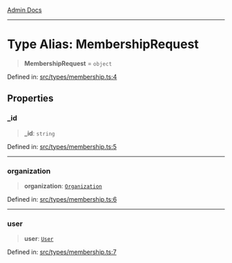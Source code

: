 [Admin Docs](/)

***

# Type Alias: MembershipRequest

> **MembershipRequest** = `object`

Defined in: [src/types/membership.ts:4](https://github.com/PalisadoesFoundation/talawa-admin/blob/main/src/types/membership.ts#L4)

## Properties

### \_id

> **\_id**: `string`

Defined in: [src/types/membership.ts:5](https://github.com/PalisadoesFoundation/talawa-admin/blob/main/src/types/membership.ts#L5)

***

### organization

> **organization**: [`Organization`](types\Organization\type\README\type-aliases\Organization.md)

Defined in: [src/types/membership.ts:6](https://github.com/PalisadoesFoundation/talawa-admin/blob/main/src/types/membership.ts#L6)

***

### user

> **user**: [`User`](types\User\type\README\type-aliases\User.md)

Defined in: [src/types/membership.ts:7](https://github.com/PalisadoesFoundation/talawa-admin/blob/main/src/types/membership.ts#L7)
